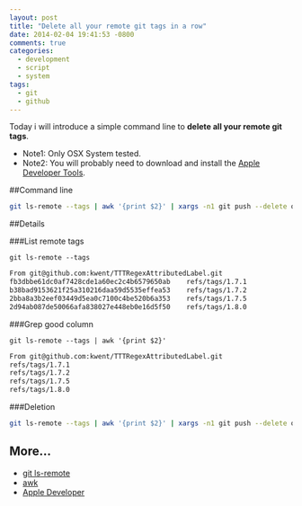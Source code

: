 ```yaml
---
layout: post
title: "Delete all your remote git tags in a row"
date: 2014-02-04 19:41:53 -0800
comments: true
categories:
  - development
  - script
  - system
tags:
  - git
  - github
---
```


Today i will introduce a simple command line to **delete all your remote git tags**.

- Note1: Only OSX System tested.
- Note2: You will probably need to download and install the [Apple Developer Tools][3].

##Command line

```bash
git ls-remote --tags | awk '{print $2}' | xargs -n1 git push --delete origin
```

##Details

###List remote tags

`git ls-remote --tags`

```bash
From git@github.com:kwent/TTTRegexAttributedLabel.git
fb3dbbe61dc0af7428cde1a60ec2c4b6579650ab	refs/tags/1.7.1
b38bad9153621f25a310216daa59d5535effea53	refs/tags/1.7.2
2bba8a3b2eef03449d5ea0c7100c4be520b6a353	refs/tags/1.7.5
2d94ab087de50066afa838027e448eb0e16d5f50	refs/tags/1.8.0
```

###Grep good column

`git ls-remote --tags | awk '{print $2}'`

```bash
From git@github.com:kwent/TTTRegexAttributedLabel.git
refs/tags/1.7.1
refs/tags/1.7.2
refs/tags/1.7.5
refs/tags/1.8.0
```

###Deletion

```bash
git ls-remote --tags | awk '{print $2}' | xargs -n1 git push --delete origin
```

## More...

- [git ls-remote][1]
- [awk][2]
- [Apple Developer][3]

[1]: https://developer.apple.com/library/mac/documentation/darwin/reference/manpages/man1/git-ls-remote.1.html
[2]: https://developer.apple.com/library/mac/documentation/darwin/reference/manpages/man1/awk.1.html
[3]: https://developer.apple.com/technologies/tools/